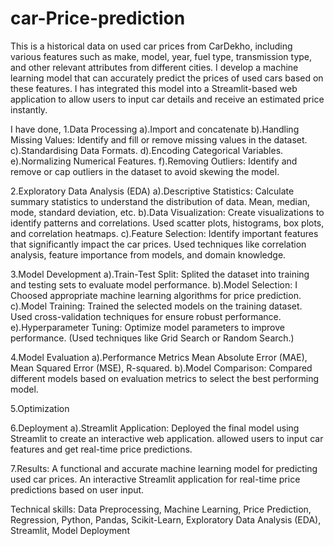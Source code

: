 # car-Price-prediction

This is a historical data on used car prices from CarDekho, including various features such as make, model, year, fuel type, transmission type, and other relevant attributes from different cities. I develop a machine learning model that can accurately predict the prices of used cars based on these features. I has integrated this model into a Streamlit-based web application to allow users to input car details and receive an estimated price instantly.

I have done,
  1.Data Processing
    a).Import and concatenate
    b).Handling Missing Values: Identify and fill or remove missing values in the dataset.
    c).Standardising Data Formats.
    d).Encoding Categorical Variables. 
    e).Normalizing Numerical Features.
    f).Removing Outliers: Identify and remove or cap outliers in the dataset to avoid skewing the model.

  2.Exploratory Data Analysis (EDA)
    a).Descriptive Statistics: Calculate summary statistics to understand the distribution of data.
        Mean, median, mode, standard deviation, etc.
    b).Data Visualization: Create visualizations to identify patterns and correlations.
        Used scatter plots, histograms, box plots, and correlation heatmaps.
    c).Feature Selection: Identify important features that significantly impact the car prices.
        Used techniques like correlation analysis, feature importance from models, and domain knowledge.

  3.Model Development
    a).Train-Test Split: Splited the dataset into training and testing sets to evaluate model performance.
    b).Model Selection: I Choosed appropriate machine learning algorithms for price prediction.
    c).Model Training: Trained the selected models on the training dataset.
        Used cross-validation techniques for ensure robust performance.
    e).Hyperparameter Tuning: Optimize model parameters to improve performance.
        (Used techniques like Grid Search or Random Search.)

  4.Model Evaluation
    a).Performance Metrics
      Mean Absolute Error (MAE), Mean Squared Error (MSE), R-squared.
    b).Model Comparison: Compared different models based on evaluation metrics to select the best performing model.

  5.Optimization
  
  6.Deployment
    a).Streamlit Application: Deployed the final model using Streamlit to create an interactive web application.
        allowed users to input car features and get real-time price predictions.

  7.Results: 
    A functional and accurate machine learning model for predicting used car prices.
    An interactive Streamlit application for real-time price predictions based on user input.


Technical skills:
Data Preprocessing, Machine Learning, Price Prediction, Regression, Python, Pandas, Scikit-Learn, Exploratory Data Analysis (EDA), Streamlit, Model Deployment

